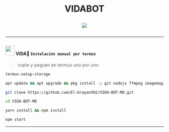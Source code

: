 
<h1 align="center">VIDABOT</p>
<p>
        <img src= "https://files.catbox.moe/vzsoi2.jpg">
    </p>
    <p align="center">
<p align="center">


---------


#### **<img src="https://i.imgur.com/n1zo2wL.gif" width="30" height="30"/> VIDA💪 `Instalación manual por termux`**
> copie y peguen en termux uno por uno 
```bash
termux-setup-storage
```

```bash
apt update && apt upgrade && pkg install -y git nodejs ffmpeg imagemagick yarn
```

```bash
git clone https://github.com/El-brayan502/VIDA-BOT-MD.git
```

```bash
cd VIDA-BOT-MD
```

```bash
yarn install && npm install
```

```bash
npm start
```
---------


